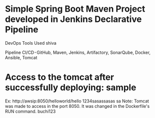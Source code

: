 # Simple Spring Boot Maven Project developed in Jenkins Declarative Pipeline

DevOps Tools Used shiva

Pipeline CI/CD - GitHub, Maven, Jenkins, Artifactory, SonarQube, Docker, Ansible, Tomcat

# Access to the tomcat after successfully deploying: sample

Ex: http://awsip:8050/helloworld/hello  1234sasassasas
sa
Note: Tomcat was made to access in the port 8050. It was changed in the Dockerfile's RUN command. buchi123
